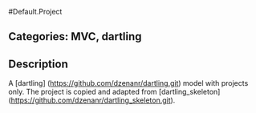#Default.Project

## Categories: MVC, dartling

## Description

A [dartling] (https://github.com/dzenanr/dartling.git) model with projects only. 
The project is copied and adapted from [dartling_skeleton] (https://github.com/dzenanr/dartling_skeleton.git). 




